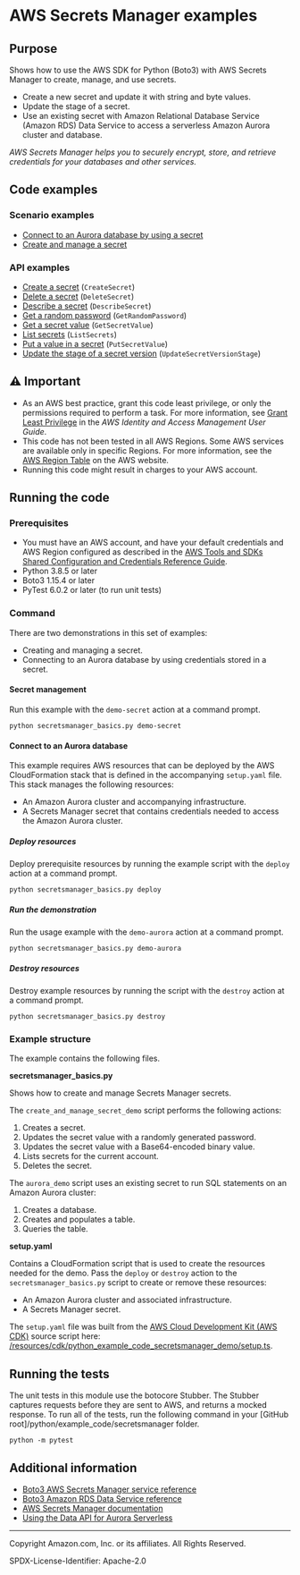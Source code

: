 # AWS Secrets Manager examples

## Purpose

Shows how to use the AWS SDK for Python (Boto3) with AWS Secrets Manager to
create, manage, and use secrets.

-   Create a new secret and update it with string and byte values.
-   Update the stage of a secret.
-   Use an existing secret with Amazon Relational Database Service (Amazon RDS) Data
    Service to access a serverless Amazon Aurora cluster and database.

_AWS Secrets Manager helps you to securely encrypt, store, and retrieve credentials for
your databases and other services._

## Code examples

### Scenario examples

-   [Connect to an Aurora database by using a secret](secretsmanager_basics.py)
-   [Create and manage a secret](secretsmanager_basics.py)

### API examples

-   [Create a secret](secretsmanager_basics.py)
    (`CreateSecret`)
-   [Delete a secret](secretsmanager_basics.py)
    (`DeleteSecret`)
-   [Describe a secret](secretsmanager_basics.py)
    (`DescribeSecret`)
-   [Get a random password](secretsmanager_basics.py)
    (`GetRandomPassword`)
-   [Get a secret value](secretsmanager_basics.py)
    (`GetSecretValue`)
-   [List secrets](secretsmanager_basics.py)
    (`ListSecrets`)
-   [Put a value in a secret](secretsmanager_basics.py)
    (`PutSecretValue`)
-   [Update the stage of a secret version](secretsmanager_basics.py)
    (`UpdateSecretVersionStage`)

## ⚠ Important

-   As an AWS best practice, grant this code least privilege, or only the
    permissions required to perform a task. For more information, see
    [Grant Least Privilege](https://docs.aws.amazon.com/IAM/latest/UserGuide/best-practices.html#grant-least-privilege)
    in the _AWS Identity and Access Management
    User Guide_.
-   This code has not been tested in all AWS Regions. Some AWS services are
    available only in specific Regions. For more information, see the
    [AWS Region Table](https://aws.amazon.com/about-aws/global-infrastructure/regional-product-services/)
    on the AWS website.
-   Running this code might result in charges to your AWS account.

## Running the code

### Prerequisites

-   You must have an AWS account, and have your default credentials and AWS Region
    configured as described in the [AWS Tools and SDKs Shared Configuration and
    Credentials Reference Guide](https://docs.aws.amazon.com/credref/latest/refdocs/creds-config-files.html).
-   Python 3.8.5 or later
-   Boto3 1.15.4 or later
-   PyTest 6.0.2 or later (to run unit tests)

### Command

There are two demonstrations in this set of examples:

-   Creating and managing a secret.
-   Connecting to an Aurora database by using credentials stored in a secret.

#### Secret management

Run this example with the `demo-secret` action at a command prompt.

```
python secretsmanager_basics.py demo-secret
```

#### Connect to an Aurora database

This example requires AWS resources that can be deployed by the
AWS CloudFormation stack that is defined in the accompanying `setup.yaml` file.
This stack manages the following resources:

-   An Amazon Aurora cluster and accompanying infrastructure.
-   A Secrets Manager secret that contains credentials needed to access the Amazon
    Aurora cluster.

##### Deploy resources

Deploy prerequisite resources by running the example script with the `deploy` action at
a command prompt.

```
python secretsmanager_basics.py deploy
```

##### Run the demonstration

Run the usage example with the `demo-aurora` action at a command prompt.

```
python secretsmanager_basics.py demo-aurora
```

##### Destroy resources

Destroy example resources by running the script with the `destroy` action at a command
prompt.

```
python secretsmanager_basics.py destroy
```

### Example structure

The example contains the following files.

**secretsmanager_basics.py**

Shows how to create and manage Secrets Manager secrets.

The `create_and_manage_secret_demo` script performs the following actions:

1. Creates a secret.
1. Updates the secret value with a randomly generated password.
1. Updates the secret value with a Base64-encoded binary value.
1. Lists secrets for the current account.
1. Deletes the secret.

The `aurora_demo` script uses an existing secret to run SQL statements on an Amazon
Aurora cluster:

1. Creates a database.
1. Creates and populates a table.
1. Queries the table.

**setup.yaml**

Contains a CloudFormation script that is used to create the resources needed for
the demo. Pass the `deploy` or `destroy` action to the `secretsmanager_basics.py` script
to create or remove these resources:

-   An Amazon Aurora cluster and associated infrastructure.
-   A Secrets Manager secret.

The `setup.yaml` file was built from the
[AWS Cloud Development Kit (AWS CDK)](https://docs.aws.amazon.com/cdk/)
source script here:
[/resources/cdk/python_example_code_secretsmanager_demo/setup.ts](https://github.com/picante-io/aws-doc-sdk-examples/blob/master/resources/cdk/python_example_code_secretsmanager_secret/setup.ts).

## Running the tests

The unit tests in this module use the botocore Stubber. The Stubber captures requests
before they are sent to AWS, and returns a mocked response. To run all of the tests,
run the following command in your
[GitHub root]/python/example_code/secretsmanager folder.

```
python -m pytest
```

## Additional information

-   [Boto3 AWS Secrets Manager service reference](https://boto3.amazonaws.com/v1/documentation/api/latest/reference/services/secretsmanager.html)
-   [Boto3 Amazon RDS Data Service reference](https://boto3.amazonaws.com/v1/documentation/api/latest/reference/services/rds-data.html)
-   [AWS Secrets Manager documentation](https://docs.aws.amazon.com/secretsmanager/)
-   [Using the Data API for Aurora Serverless](https://docs.aws.amazon.com/AmazonRDS/latest/AuroraUserGuide/data-api.html)

---

Copyright Amazon.com, Inc. or its affiliates. All Rights Reserved.

SPDX-License-Identifier: Apache-2.0
